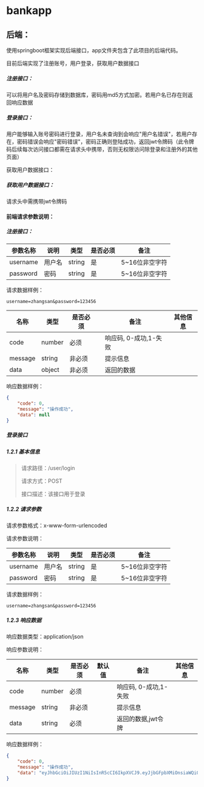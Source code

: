 # bankapp
## 后端：

使用springboot框架实现后端接口，app文件夹包含了此项目的后端代码。

目前后端实现了注册账号，用户登录，获取用户数据接口

##### 注册接口：

可以将用户名及密码存储到数据库，密码用md5方式加密。若用户名已存在则返回响应数据

##### 登录接口：

用户能够输入账号密码进行登录，用户名未查询到会响应"用户名错误"，若用户存在，密码错误会响应"密码错误"，密码正确则登陆成功，返回jwt令牌码（此令牌码后续每次访问接口都需在请求头中携带，否则无权限访问除登录和注册外的其他页面）

获取用户数据接口：

##### 获取用户数据接口：

请求头中需携带jwt令牌码

#### 前端请求参数说明：

##### 注册接口：

| 参数名称 | 说明   | 类型   | 是否必须 | 备注           |
| -------- | ------ | ------ | -------- | -------------- |
| username | 用户名 | string | 是       | 5~16位非空字符 |
| password | 密码   | string | 是       | 5~16位非空字符 |

请求数据样例：

```shell
username=zhangsan&password=123456
```

| 名称    | 类型   | 是否必须 |      | 备注                  | 其他信息 |
| ------- | ------ | -------- | ---- | --------------------- | -------- |
| code    | number | 必须     |      | 响应码, 0-成功,1-失败 |          |
| message | string | 非必须   |      | 提示信息              |          |
| data    | object | 非必须   |      | 返回的数据            |          |

响应数据样例：

```json
{
    "code": 0,
    "message": "操作成功",
    "data": null
}
```

##### 登录接口

##### 1.2.1 基本信息

> 请求路径：/user/login
>
> 请求方式：POST
>
> 接口描述：该接口用于登录

##### 1.2.2 请求参数

请求参数格式：x-www-form-urlencoded

请求参数说明：

| 参数名称 | 说明   | 类型   | 是否必须 | 备注           |
| -------- | ------ | ------ | -------- | -------------- |
| username | 用户名 | string | 是       | 5~16位非空字符 |
| password | 密码   | string | 是       | 5~16位非空字符 |

请求数据样例：

```shell
username=zhangsan&password=123456
```

##### 1.2.3 响应数据

响应数据类型：application/json

响应参数说明：

| 名称    | 类型   | 是否必须 | 默认值 | 备注                  | 其他信息 |
| ------- | ------ | -------- | ------ | --------------------- | -------- |
| code    | number | 必须     |        | 响应码, 0-成功,1-失败 |          |
| message | string | 非必须   |        | 提示信息              |          |
| data    | string | 必须     |        | 返回的数据,jwt令牌    |          |

响应数据样例：

```json
{
    "code": 0,
    "message": "操作成功",
    "data": "eyJhbGciOiJIUzI1NiIsInR5cCI6IkpXVCJ9.eyJjbGFpbXMiOnsiaWQiOjUsInVzZXJuYW1lIjoid2FuZ2JhIn0sImV4cCI6MTY5MzcxNTk3OH0.pE_RATcoF7Nm9KEp9eC3CzcBbKWAFOL0IsuMNjnZ95M"
}
```

